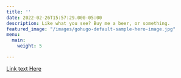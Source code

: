```yaml
---
title: ''
date: 2022-02-26T15:57:29.000-05:00
description: Like what you see? Buy me a beer, or something.
featured_image: "/images/gohugo-default-sample-hero-image.jpg"
menu:
  main:
    weight: 5

---
```

[Link text Here](https://link-url-here.org)